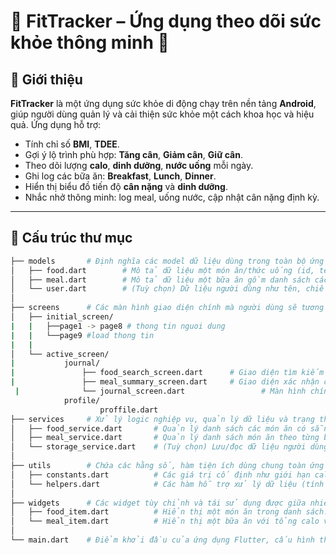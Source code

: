 # 📱 FitTracker – Ứng dụng theo dõi sức khỏe thông minh 💪

## 🧭 Giới thiệu

**FitTracker** là một ứng dụng sức khỏe di động chạy trên nền tảng **Android**, giúp người dùng quản lý và cải thiện sức khỏe một cách khoa học và hiệu quả. Ứng dụng hỗ trợ:

- Tính chỉ số **BMI**, **TDEE**.
- Gợi ý lộ trình phù hợp: **Tăng cân**, **Giảm cân**, **Giữ cân**.
- Theo dõi lượng **calo**, **dinh dưỡng**, **nước uống** mỗi ngày.
- Ghi log các bữa ăn: **Breakfast**, **Lunch**, **Dinner**.
- Hiển thị biểu đồ tiến độ **cân nặng** và **dinh dưỡng**.
- Nhắc nhở thông minh: log meal, uống nước, cập nhật cân nặng định kỳ.

---

## 🧱 Cấu trúc thư mục

```bash
├── models       # Định nghĩa các model dữ liệu dùng trong toàn bộ ứng dụng.
│   ├── food.dart        # Mô tả dữ liệu một món ăn/thức uống (id, tên, calo, v.v).
│   ├── meal.dart        # Mô tả dữ liệu một bữa ăn gồm danh sách các món ăn.
│   └── user.dart        # (Tuỳ chọn) Dữ liệu người dùng như tên, chiều cao, cân nặng.
│
├── screens      # Các màn hình giao diện chính mà người dùng sẽ tương tác.
│   ├── initial_screen/
|   |   ├──page1 -> page8 # thong tin nguoi dung
|   |   └──page9 #load thong tin
|   |             
│   └── active_screen/
|           journal/
|               ├── food_search_screen.dart      # Giao diện tìm kiếm món ăn (giống Shopee Food).
|               ├── meal_summary_screen.dart     # Giao diện xác nhận các món đã chọn cho bữa ăn.
 |              └── journal_screen.dart                 # Màn hình chính hiển thị các bữa ăn trong ngày.
            profile/
                    proffile.dart
├── services     # Xử lý logic nghiệp vụ, quản lý dữ liệu và trạng thái.
│   ├── food_service.dart       # Quản lý danh sách các món ăn có sẵn (từ local hoặc API).
│   ├── meal_service.dart       # Quản lý danh sách món ăn theo từng bữa (CRUD cho bữa ăn).
│   └── storage_service.dart    # (Tuỳ chọn) Lưu/đọc dữ liệu người dùng từ local/Firebase.
│
├── utils        # Chứa các hằng số, hàm tiện ích dùng chung toàn ứng dụng.
│   ├── constants.dart          # Các giá trị cố định như giới hạn calo, màu sắc, key, v.v.
│   └── helpers.dart            # Các hàm hỗ trợ xử lý dữ liệu (tính calo, định dạng, v.v).
│
├── widgets      # Các widget tùy chỉnh và tái sử dụng được giữa nhiều màn hình.
│   ├── food_item.dart          # Hiển thị một món ăn trong danh sách.
│   └── meal_item.dart          # Hiển thị một bữa ăn với tổng calo và món đã chọn.
│
└── main.dart    # Điểm khởi đầu của ứng dụng Flutter, cấu hình theme, route và home screen.

